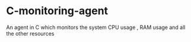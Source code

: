 C-monitoring-agent
==================

An agent in C which monitors the system CPU usage , RAM usage and all the other resources 